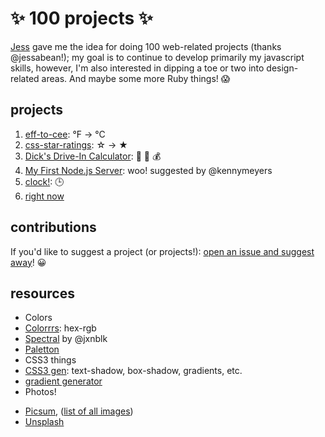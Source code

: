 # :sparkles: 100 projects :sparkles: 

[Jess](https://github.com/jessabean/100-javascript-projects) gave me the idea for doing 100 web-related projects (thanks @jessabean!); my goal is to continue to develop primarily my javascript skills, however, I'm also interested in dipping a toe or two into design-related areas. And maybe some more Ruby things! :scream:


## projects

1. [eff-to-cee](https://github.com/dotsara/eff-to-cee): °F → °C
2. [css-star-ratings](https://github.com/dotsara/css-star-ratings): &#9734; → &#9733;
3. [Dick's Drive-In Calculator](https://github.com/dotsara/ddi-calc): :hamburger: :fries: :moneybag:
4. [My First Node.js Server](https://github.com/dotsara/my-first-node-js-server): woo! suggested by @kennymeyers
5. [clock!](https://github.com/dotsara/clock): :clock3:
6. [right now](https://github.com/dotsara/right-now)


## contributions

If you'd like to suggest a project (or projects!): [open an issue and suggest away](../../issues)! :grinning:

## resources

* Colors
 * [Colorrrs](http://hex.colorrrs.com/): hex-rgb
 * [Spectral](http://jxnblk.com/Spectral/) by @jxnblk
 * [Paletton](http://paletton.com/)
* CSS3 things
 * [CSS3 gen](http://css3gen.com/): text-shadow, box-shadow, gradients, etc.
 * [gradient generator](http://www.cssmatic.com/gradient-generator)
 * Photos! 
  - [Picsum](https://picsum.photos/), ([list of all images](https://picsum.photos/images))
  - [Unsplash](https://unsplash.com/)
